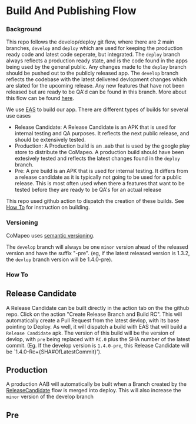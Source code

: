 # Build And Publishing Flow

### Background

This repo follows the develop/deploy git flow, where there are 2 main branches, `develop` and `deploy` which are used for keeping the production ready code and latest code seperate, but integrated. The `deploy` branch always reflects a production ready state, and is the code found in the apps being used by the general public. Any changes made to the `deploy` branch should be pushed out to the publicly released app. The `develop` branch reflects the codebase with the latest delivered devlopment changes which are slated for the upcoming release. Any new features that have not been released but are ready to be QA'd can be found in this branch. More about this flow can be found [here](https://nvie.com/posts/a-successful-git-branching-model/).

We use [EAS](https://expo.dev/pricing) to build our app. There are different types of builds for several use cases

- Release Candidate: A Release Candidate is an APK that is used for internal testing and QA purposes. It reflects the next public release, and should be extensively tested.
- Production: A Production build is an .aab that is used by the google play store to distribute the CoMapeo. A production build should have been extesively tested and reflects the latest changes found in the `deploy` branch.
- Pre: A pre build is an APK that is used for internal testing. It differs from a release candidate as it is typically not going to be used for a public release. This is most often used when there a features that want to be tested before they are ready to be QA's for an actual release

This repo used github action to dispatch the creation of these builds. See [How To](#how-to) for instruction on building.

### Versioning

CoMapeo uses [semantic versioning](https://semver.org/).

The `develop` branch will always be one `minor` version ahead of the released version and have the suffix "-pre". (eg, if the latest released version is 1.3.2, the `devlop` branch version will be 1.4.0-pre).

### How To

## Release Candidate

A Release Candidate can be built directly in the action tab on the the github repo. Click on the action "Create Release Branch and Build RC". This will automatically create a Pull Request from the latest devlop, with its base pointing to Deploy. As well, it will dispatch a build with EAS that will build a `Release Candidate` apk. The version of this build will be the version of devlop, with `pre` being replaced with `RC.0` plus the SHA number of the latest commit. (Eg. If the develop version is `1.4.0-pre`, this Release Candidate will be `1.4.0-Rc+{SHA#OfLatestCommit}').

## Production

A production AAB will automatically be built when a Branch created by the [ReleaseCandidate](#release-candidate) flow is merged into deploy. This will also increase the `minor` version of the develop branch

## Pre
